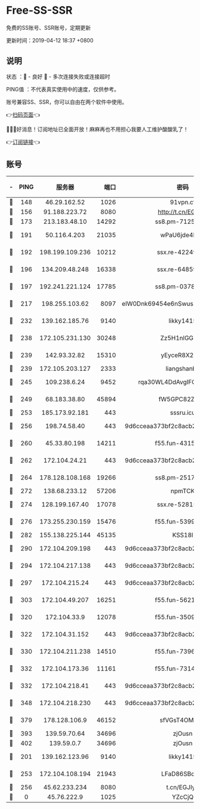 # Free-SS-SSR

免费的SS账号、SSR账号，定期更新

更新时间：2019-04-12 18:37 +0800

## 说明

状态     ：🙂 - 良好 🙁 - 多次连接失败或连接超时

PING值   ：不代表真实使用中的速度，仅供参考。

账号兼容SS、SSR，你可以自由在两个软件中使用。

👉[扫码页面](https://liesauer.github.io/Free-SS-SSR/)👈

🎉🎉🎉好消息！订阅地址已全面开放！麻麻再也不用担心我要人工维护酸酸乳了！

👉[订阅链接](https://www.liesauer.net/yogurt/subscribe?ACCESS_TOKEN=DAYxR3mMaZAsaqUb)👈

## 账号

|-|PING|服务器|端口|密码|加密方式|区域|
|:----:|:----:|:-----:|-----:|:----:|:----:|:----:|
|🙂|148|46.29.162.52|1026|91vpn.cf|rc4-md5|RU|
|🙂|156|91.188.223.72|8080|http://t.cn/EGJIyrl|rc4-md5|RU|
|🙂|173|213.183.48.10|14292|ss8.pm-71250889|rc4-md5|RU|
|🙂|191|50.116.4.203|21035|wPaU6jde4NZT|aes-256-cfb|US|
|🙂|192|198.199.109.236|10212|ssx.re-42249834|aes-256-cfb|US|
|🙂|196|134.209.48.248|16338|ssx.re-64859691|aes-256-cfb|US|
|🙂|197|192.241.221.124|17785|ss8.pm-03781993|aes-256-cfb|US|
|🙂|217|198.255.103.62|8097|eIW0Dnk69454e6nSwuspv9DmS201tQ0D|aes-256-cfb|US|
|🙂|232|139.162.185.76|9140|likky1415|aes-256-cfb|DE|
|🙂|238|172.105.231.130|30248|Zz5H1nlGGKHx|aes-256-cfb|JP|
|🙂|239|142.93.32.82|15310|yEyceR8X2EVd|aes-256-cfb|GB|
|🙂|239|172.105.203.127|2333|liangshanbo|chacha20|JP|
|🙂|245|109.238.6.24|9452|rqa30WL4DdAvgIFG6Fs3znzTa|aes-256-cfb|FR|
|🙂|249|68.183.38.80|45894|fW5GPC82Z97G|aes-256-cfb|GB|
|🙂|253|185.173.92.181|443|sssru.icu|rc4-md5|RU|
|🙂|256|198.74.58.40|443|9d6cceaa373bf2c8acb22e60b6a58be6|aes-256-cfb|US|
|🙂|260|45.33.80.198|14211|f55.fun-43151114|aes-256-cfb|US|
|🙂|262|172.104.24.21|443|9d6cceaa373bf2c8acb22e60b6a58be6|aes-256-cfb|US|
|🙂|264|178.128.108.168|19266|ss8.pm-25170314|aes-256-cfb|SG|
|🙂|272|138.68.233.12|57206|npmTCK|rc4-md5|US|
|🙂|274|128.199.167.40|17078|ssx.re-52815592|aes-256-cfb|SG|
|🙂|276|173.255.230.159|15476|f55.fun-53994105|aes-256-cfb|US|
|🙂|282|155.138.225.144|45135|KSS18l|rc4-md5|US|
|🙂|290|172.104.209.198|443|9d6cceaa373bf2c8acb22e60b6a58be6|aes-256-cfb|US|
|🙂|294|172.104.217.138|443|9d6cceaa373bf2c8acb22e60b6a58be6|aes-256-cfb|US|
|🙂|297|172.104.215.24|443|9d6cceaa373bf2c8acb22e60b6a58be6|aes-256-cfb|US|
|🙂|303|172.104.49.207|16251|f55.fun-56219821|aes-256-cfb|SG|
|🙂|320|172.104.33.9|12078|f55.fun-35097379|aes-256-cfb|SG|
|🙂|322|172.104.31.152|443|9d6cceaa373bf2c8acb22e60b6a58be6|aes-256-cfb|US|
|🙂|330|172.104.211.238|14510|f55.fun-73968171|aes-256-cfb|US|
|🙂|332|172.104.173.36|11161|f55.fun-73141785|aes-256-cfb|SG|
|🙂|332|172.104.218.41|443|9d6cceaa373bf2c8acb22e60b6a58be6|aes-256-cfb|US|
|🙂|348|172.104.218.230|443|9d6cceaa373bf2c8acb22e60b6a58be6|aes-256-cfb|US|
|🙂|379|178.128.106.9|46152|sfVGsT4OMxHC|aes-256-cfb|SG|
|🙂|393|139.59.70.64|34696|zjOusn|chacha20|IN|
|🙂|402|139.59.0.7|34696|zjOusn|chacha20|IN|
|🙂|201|139.162.123.96|9140|likky1415|aes-256-cfb|JP|
|🙂|253|172.104.108.194|21943|LFaD86SBq2lY|aes-256-cfb|JP|
|🙂|256|45.62.233.234|8080|t.cn/EGJIyrl|rc4-md5|CA|
|🙁|0|45.76.222.9|1025|YZcCjQ|rc4-md5|JP|

